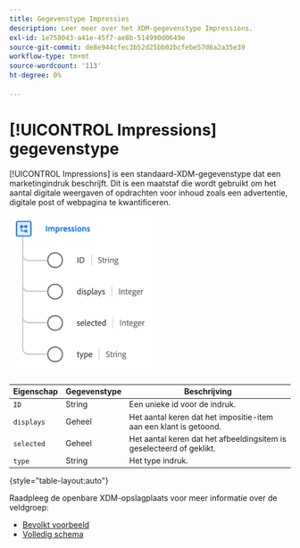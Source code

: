 ```yaml
---
title: Gegevenstype Impressies
description: Leer meer over het XDM-gegevenstype Impressions.
exl-id: 1e758043-a41e-45f7-ae8b-514990d0649e
source-git-commit: de8e944cfec3b52d25bb02bcfebe57d6a2a35e39
workflow-type: tm+mt
source-wordcount: '113'
ht-degree: 0%

---
```


# [!UICONTROL Impressions] gegevenstype

[!UICONTROL Impressions] is een standaard-XDM-gegevenstype dat een marketingindruk beschrijft. Dit is een maatstaf die wordt gebruikt om het aantal digitale weergaven of opdrachten voor inhoud zoals een advertentie, digitale post of webpagina te kwantificeren.

![](../images/data-types/impressions.png)

| Eigenschap | Gegevenstype | Beschrijving |
| --- | --- | --- |
| `ID` | String | Een unieke id voor de indruk. |
| `displays` | Geheel | Het aantal keren dat het impositie-item aan een klant is getoond. |
| `selected` | Geheel | Het aantal keren dat het afbeeldingsitem is geselecteerd of geklikt. |
| `type` | String | Het type indruk. |

{style="table-layout:auto"}

Raadpleeg de openbare XDM-opslagplaats voor meer informatie over de veldgroep:

* [ Bevolkt voorbeeld ](https://github.com/adobe/xdm/blob/master/components/datatypes/industry-verticals/impressions.example.1.json)
* [ Volledig schema ](https://github.com/adobe/xdm/blob/master/components/datatypes/industry-verticals/impressions.schema.json)
